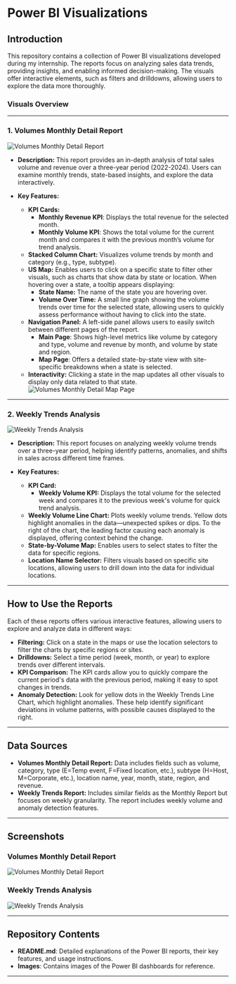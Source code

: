 # Power BI Visualizations

## Introduction
This repository contains a collection of Power BI visualizations developed during my internship. The reports focus on analyzing sales data trends, providing insights, and enabling informed decision-making. The visuals offer interactive elements, such as filters and drilldowns, allowing users to explore the data more thoroughly.

### Visuals Overview

---

### 1. **Volumes Monthly Detail Report**
![Volumes Monthly Detail Report]([images/Volumes_Monthly_Detail.png](https://github.com/husainv5/Power-BI-Visualizations/blob/5be7f4622dd036bcad31fc11775156df7b6582cb/images/Volumes%20Monthly%20Detail.png))
- **Description:** This report provides an in-depth analysis of total sales volume and revenue over a three-year period (2022-2024). Users can examine monthly trends, state-based insights, and explore the data interactively.
  
- **Key Features:**
  - **KPI Cards:** 
    - **Monthly Revenue KPI**: Displays the total revenue for the selected month.
    - **Monthly Volume KPI**: Shows the total volume for the current month and compares it with the previous month’s volume for trend analysis.
  - **Stacked Column Chart:** Visualizes volume trends by month and category (e.g., type, subtype).
  - **US Map:** Enables users to click on a specific state to filter other visuals, such as charts that show data by state or location. When hovering over a state, a tooltip appears displaying:
    - **State Name:** The name of the state you are hovering over.
    - **Volume Over Time:** A small line graph showing the volume trends over time for the selected state, allowing users to quickly assess performance without having to click into the state.
  - **Navigation Panel:** A left-side panel allows users to easily switch between different pages of the report. 
    - **Main Page**: Shows high-level metrics like volume by category and type, volume and revenue by month, and volume by state and region.
    - **Map Page**: Offers a detailed state-by-state view with site-specific breakdowns when a state is selected.
  - **Interactivity:** Clicking a state in the map updates all other visuals to display only data related to that state.
![Volumes Monthly Detail Map Page](images/volumes_monthly_detail_map.png)

---

### 2. **Weekly Trends Analysis**
![Weekly Trends Analysis](images/volumes_weekly.png)
- **Description:** This report focuses on analyzing weekly volume trends over a three-year period, helping identify patterns, anomalies, and shifts in sales across different time frames.
  
- **Key Features:**
  - **KPI Card:**
    - **Weekly Volume KPI:** Displays the total volume for the selected week and compares it to the previous week's volume for quick trend analysis.
  - **Weekly Volume Line Chart:** Plots weekly volume trends. Yellow dots highlight anomalies in the data—unexpected spikes or dips. To the right of the chart, the leading factor causing each anomaly is displayed, offering context behind the change.
  - **State-by-Volume Map:** Enables users to select states to filter the data for specific regions.
  - **Location Name Selector:** Filters visuals based on specific site locations, allowing users to drill down into the data for individual locations.

---


## How to Use the Reports

Each of these reports offers various interactive features, allowing users to explore and analyze data in different ways:
- **Filtering:** Click on a state in the maps or use the location selectors to filter the charts by specific regions or sites.
- **Drilldowns:** Select a time period (week, month, or year) to explore trends over different intervals.
- **KPI Comparison:** The KPI cards allow you to quickly compare the current period's data with the previous period, making it easy to spot changes in trends.
- **Anomaly Detection:** Look for yellow dots in the Weekly Trends Line Chart, which highlight anomalies. These help identify significant deviations in volume patterns, with possible causes displayed to the right.

---

## Data Sources
- **Volumes Monthly Detail Report:** Data includes fields such as volume, category, type (E=Temp event, F=Fixed location, etc.), subtype (H=Host, M=Corporate, etc.), location name, year, month, state, region, and revenue.
- **Weekly Trends Report:** Includes similar fields as the Monthly Report but focuses on weekly granularity. The report includes weekly volume and anomaly detection features.

---

## Screenshots

### Volumes Monthly Detail Report
![Volumes Monthly Detail Report](screenshots/volumes_monthly_detail_report.png)

### Weekly Trends Analysis
![Weekly Trends Analysis](screenshots/weekly_trends_analysis.png)

---

## Repository Contents

- **README.md**: Detailed explanations of the Power BI reports, their key features, and usage instructions.
- **Images**: Contains images of the Power BI dashboards for reference.

---
